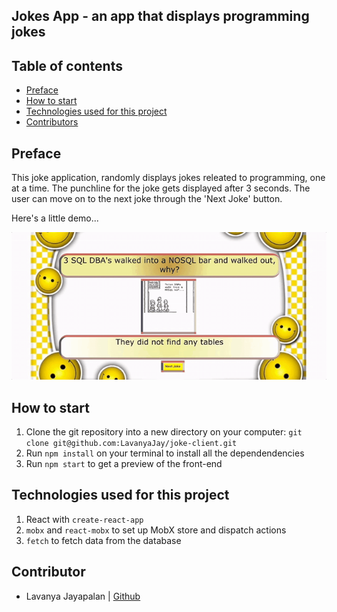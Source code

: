 ## Jokes App - an app that displays programming jokes

## Table of contents

- [Preface](#Preface)
- [How to start](#How-to-start)
- [Technologies used for this project](#Technologies-used-for-this-project)
- [Contributors](#Contributors)

## Preface

This joke application, randomly displays jokes releated to programming, one at a time. The punchline for the joke gets displayed after 3 seconds. The user can move on to the next joke through the 'Next Joke' button.

Here's a little demo...

![gif](./demo/jokes.gif)

## How to start

1. Clone the git repository into a new directory on your computer: `git clone git@github.com:LavanyaJay/joke-client.git`
2. Run `npm install` on your terminal to install all the dependendencies
3. Run `npm start` to get a preview of the front-end

## Technologies used for this project

1. React with `create-react-app`
2. `mobx` and `react-mobx` to set up MobX store and dispatch actions
3. `fetch` to fetch data from the database

## Contributor

- Lavanya Jayapalan | [Github](https://github.com/LavanyaJay)
